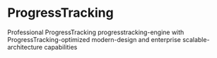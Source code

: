 # ProgressTracking
Professional ProgressTracking progresstracking-engine with ProgressTracking-optimized modern-design and enterprise scalable-architecture capabilities
